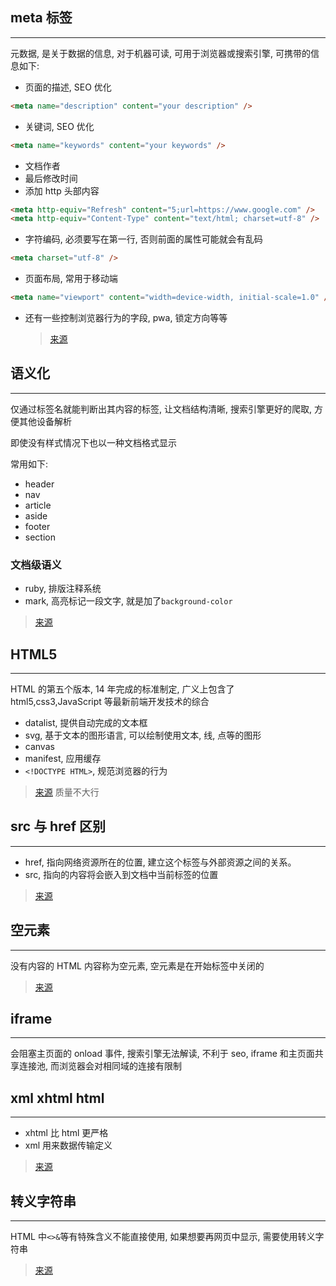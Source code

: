 ## meta 标签
---

元数据, 是关于数据的信息, 对于机器可读, 可用于浏览器或搜索引擎, 可携带的信息如下:

- 页面的描述, SEO 优化

```html
<meta name="description" content="your description" />
```

- 关键词, SEO 优化

```html
<meta name="keywords" content="your keywords" />
```

- 文档作者
- 最后修改时间
- 添加 http 头部内容

```html
<meta http-equiv="Refresh" content="5;url=https://www.google.com" />
<meta http-equiv="Content-Type" content="text/html; charset=utf-8" />
```

- 字符编码, 必须要写在第一行, 否则前面的属性可能就会有乱码

```html
<meta charset="utf-8" />
```

- 页面布局, 常用于移动端

```html
<meta name="viewport" content="width=device-width, initial-scale=1.0" />
```

- 还有一些控制浏览器行为的字段, pwa, 锁定方向等等
  > [来源](https://blog.csdn.net/yc123h/article/details/51356143)

## 语义化
---

仅通过标签名就能判断出其内容的标签, 让文档结构清晰, 搜索引擎更好的爬取, 方便其他设备解析

即使没有样式情况下也以一种文档格式显示

常用如下:

- header
- nav
- article
- aside
- footer
- section

### 文档级语义

- ruby, 排版注释系统
- mark, 高亮标记一段文字, 就是加了`background-color`

> [来源](https://segmentfault.com/a/1190000013901244)

## HTML5
---

HTML 的第五个版本, 14 年完成的标准制定, 广义上包含了 html5,css3,JavaScript 等最新前端开发技术的综合

- datalist, 提供自动完成的文本框
- svg, 基于文本的图形语言, 可以绘制使用文本, 线, 点等的图形
- canvas
- manifest, 应用缓存
- `<!DOCTYPE HTML>`, 规范浏览器的行为

> [来源](https://www.jianshu.com/p/e6e714eff7d5) 质量不大行

## src 与 href 区别
---

- href, 指向网络资源所在的位置, 建立这个标签与外部资源之间的关系。
- src, 指向的内容将会嵌入到文档中当前标签的位置

> [来源](https://www.jianshu.com/p/dadbb8f8a952)

## 空元素
---

没有内容的 HTML 内容称为空元素, 空元素是在开始标签中关闭的

> [来源](https://developer.mozilla.org/zh-CN/docs/Glossary/%E7%A9%BA%E5%85%83%E7%B4%A0)

## iframe
---

会阻塞主页面的 onload 事件, 搜索引擎无法解读, 不利于 seo, iframe 和主页面共享连接池, 而浏览器会对相同域的连接有限制

## xml xhtml html
---

- xhtml 比 html 更严格
- xml 用来数据传输定义

> [来源](https://www.jianshu.com/p/9027f0b4c69c)

## 转义字符串
---

HTML 中`<>&`等有特殊含义不能直接使用, 如果想要再网页中显示, 需要使用转义字符串

> [来源](http://caibaojian.com/576.html)

